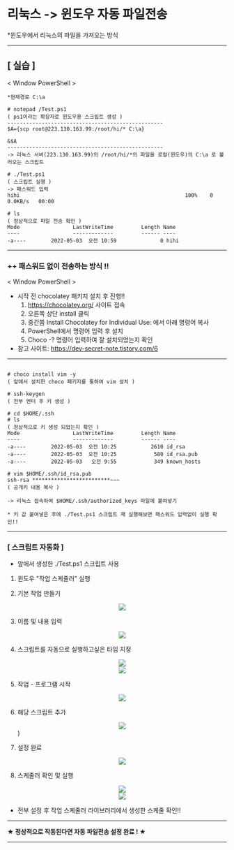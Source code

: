# 리눅스 -> 윈도우 자동 파일전송

*윈도우에서 리눅스의 파일을 가져오는 방식

***

## [ 실습 ]
< Window PowerShell >
```
*현재경로 C:\a

# notepad /Test.ps1
( ps1이라는 확장자로 윈도우용 스크립트 생성 )
--------------------------------------------------
$A={scp root@223.130.163.99:/root/hi/* C:\a}

&$A
--------------------------------------------------
-> 리눅스 서버(223.130.163.99)의 /root/hi/*의 파일을 로컬(윈도우)의 C:\a 로 불러오는 스크립트

# ./Test.ps1
( 스크립트 실행 )
-> 패스워드 입력
hihi                                                     100%    0     0.0KB/s   00:00

# ls
( 정상적으로 파일 전송 확인 )
Mode                 LastWriteTime         Length Name
----                 -------------         ------ ----                                                                                                                                                                                                                  
-a----        2022-05-03  오전 10:59              0 hihi

```

***

### ++ 패스워드 없이 전송하는 방식 !!

< Window PowerShell >
* 시작 전 chocolatey 패키지 설치 후 진행!!
  1. https://chocolatey.org/ 사이트 접속
  2. 오른쪽 상단 install 클릭
  3. 중간쯤 Install Chocolatey for Individual Use: 에서 아래 명령어 복사
  4. PowerShell에서 명령어 입력 후 설치
  5. Choco -? 명령어 입력하여 잘 설치되었는지 확인
* 참고 사이트: https://dev-secret-note.tistory.com/6
***
```

# choco install vim -y
( 앞에서 설치한 choco 패키지를 통하여 vim 설치 )

# ssh-keygen
( 전부 엔터 후 키 생성 )

# cd $HOME/.ssh
# ls
( 정상적으로 키 생성 되었는지 확인 )
Mode                 LastWriteTime         Length Name
----                 -------------         ------ ----
-a----        2022-05-03  오전 10:25           2610 id_rsa                                                              
-a----        2022-05-03  오전 10:25            580 id_rsa.pub                                                          
-a----        2022-05-03   오전 9:55            349 known_hosts 

# vim $HOME/.ssh/id_rsa.pub
ssh-rsa *************************~~~
( 공개키 내용 복사 )

-> 리눅스 접속하여 $HOME/.ssh/authorized_keys 파일에 붙여넣기

* 키 값 붙여넣은 후에 ./Test.ps1 스크립트 재 실행해보면 패스워드 입력없이 실행 확인!!
```
***
### [ 스크립트 자동화 ]

* 앞에서 생성한 ./Test.ps1 스크립트 사용

1. 윈도우 "작업 스케줄러" 실행
   
2. 기본 작업 만들기
   <center>
     <img src="./images/%EB%A6%AC%EB%88%85%EC%8A%A4%EC%97%90%EC%84%9C%20%EC%9C%88%EB%8F%84%EC%9A%B0%20%EC%9E%90%EB%8F%99%20%ED%8C%8C%EC%9D%BC%20%EC%A0%84%EC%86%A1/1.PNG" />
   </center>

3. 이름 및 내용 입력
   <center>
     <img src="./images/%EB%A6%AC%EB%88%85%EC%8A%A4%EC%97%90%EC%84%9C%20%EC%9C%88%EB%8F%84%EC%9A%B0%20%EC%9E%90%EB%8F%99%20%ED%8C%8C%EC%9D%BC%20%EC%A0%84%EC%86%A1/2.PNG" />
   </center>

4. 스크립트를 자동으로 실행하고싶은 타임 지정
   <center>
     <img src="./images/%EB%A6%AC%EB%88%85%EC%8A%A4%EC%97%90%EC%84%9C%20%EC%9C%88%EB%8F%84%EC%9A%B0%20%EC%9E%90%EB%8F%99%20%ED%8C%8C%EC%9D%BC%20%EC%A0%84%EC%86%A1/3.PNG" />
   </center>
   
   <center>
     <img src="./images/%EB%A6%AC%EB%88%85%EC%8A%A4%EC%97%90%EC%84%9C%20%EC%9C%88%EB%8F%84%EC%9A%B0%20%EC%9E%90%EB%8F%99%20%ED%8C%8C%EC%9D%BC%20%EC%A0%84%EC%86%A1/4.PNG" />
   </center>

5. 작업 - 프로그램 시작
   <center>
     <img src="./images/%EB%A6%AC%EB%88%85%EC%8A%A4%EC%97%90%EC%84%9C%20%EC%9C%88%EB%8F%84%EC%9A%B0%20%EC%9E%90%EB%8F%99%20%ED%8C%8C%EC%9D%BC%20%EC%A0%84%EC%86%A1/5.PNG" />
   </center>

6. 해당 스크립트 추가
   <center>
     <img src="./images/%EB%A6%AC%EB%88%85%EC%8A%A4%EC%97%90%EC%84%9C%20%EC%9C%88%EB%8F%84%EC%9A%B0%20%EC%9E%90%EB%8F%99%20%ED%8C%8C%EC%9D%BC%20%EC%A0%84%EC%86%A1/6.PNG" />
   </center>)

7. 설정 완료
   <center>
     <img src="./images/%EB%A6%AC%EB%88%85%EC%8A%A4%EC%97%90%EC%84%9C%20%EC%9C%88%EB%8F%84%EC%9A%B0%20%EC%9E%90%EB%8F%99%20%ED%8C%8C%EC%9D%BC%20%EC%A0%84%EC%86%A1/7.PNG" />
   </center>

8. 스케줄러 확인 및 실행
   <center>
     <img src="./images/%EB%A6%AC%EB%88%85%EC%8A%A4%EC%97%90%EC%84%9C%20%EC%9C%88%EB%8F%84%EC%9A%B0%20%EC%9E%90%EB%8F%99%20%ED%8C%8C%EC%9D%BC%20%EC%A0%84%EC%86%A1/8.PNG" />
   </center>

   <center>
     <img src="./images/%EB%A6%AC%EB%88%85%EC%8A%A4%EC%97%90%EC%84%9C%20%EC%9C%88%EB%8F%84%EC%9A%B0%20%EC%9E%90%EB%8F%99%20%ED%8C%8C%EC%9D%BC%20%EC%A0%84%EC%86%A1/9.PNG" />
   </center>


* 전부 설정 후 작업 스케줄러 라이브러리에서 생성한 스케줄 확인!!

***
**★ 정상적으로 작동된다면 자동 파일전송 설정 완료 ! ★**
***
